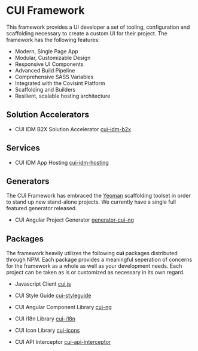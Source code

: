 # CUI Framework

This framework provides a UI developer a set of tooling, configuration and scaffolding necessary to create a custom UI for their project. The framework has the following features:

* Modern, Single Page App
* Modular, Customizable Design
* Responsive UI Components
* Advanced Build Pipeline
* Comprehensive SASS Variables
* Integrated with the Covisint Platform
* Scaffolding and Builders
* Resilient, scalable hosting architecture

## Solution Accelerators

* CUI IDM B2X Solution Accelerator [cui-idm-b2x](accelerators/cui-idm-b2x/overview.md)

## Services

* CUI IDM App Hosting [cui-idm-hosting](services/cui-idm-hosting/overview.md)

## Generators

The CUI Framework has embraced the [Yeoman](http://yeoman.io/) scaffolding toolset in order to stand up new stand-alone projects.  We currently have a single full featured generator released.

* CUI Angular Project Generator [generator-cui-ng](generators/generator-cui-ng/overview.md)

## Packages

The framework heavily utilizes the following **cui** packages distributed through NPM. Each package provides a meaningful seperation of concerns for the framework as a whole as well as your development needs.  Each project can be taken as is or customized as necessary in its own regard.

* Javascript Client [cui.js](https://cuijsinfo.run.covisintrnd.com/)
* CUI Style Guide [cui-styleguide](packages/cui-styleguide/overview.md)
* CUI Angular Component Library [cui-ng](packages/cui-ng/overview.md)
* CUI i18n Library [cui-i18n](packages/cui-i18n/overview.md)
* CUI Icon Library [cui-icons](packages/cui-icons/overview.md)

* CUI API Interceptor [cui-api-interceptor](packages/cui-api-interceptor/overview.md)








